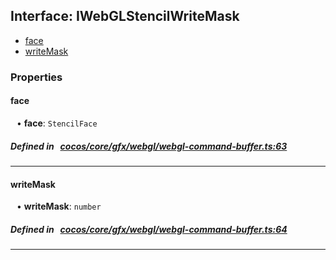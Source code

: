 ## Interface: IWebGLStencilWriteMask

- [face](#face)
- [writeMask](#writeMask)

### Properties

#### face

<div style="margin-left: 10px;">


• **face**: ``StencilFace``

</div>


##### Defined in &nbsp;   [cocos/core/gfx/webgl/webgl-command-buffer.ts:63](https://github.com/cocos-creator/engine/blob/c7bf6b8a9/cocos/core/gfx/webgl/webgl-command-buffer.ts#L63)&nbsp;

___
#### writeMask

<div style="margin-left: 10px;">


• **writeMask**: ``number``

</div>


##### Defined in &nbsp;   [cocos/core/gfx/webgl/webgl-command-buffer.ts:64](https://github.com/cocos-creator/engine/blob/c7bf6b8a9/cocos/core/gfx/webgl/webgl-command-buffer.ts#L64)&nbsp;

___
